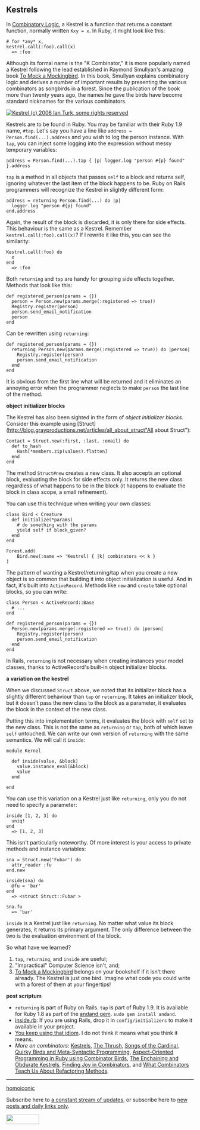 Kestrels
---

In [Combinatory Logic](http://en.wikipedia.org/wiki/Combinatory_logic), a Kestrel is a function that returns a constant function, normally written `Kxy = x`. In Ruby, it might look like this:

	# for *any* x,
	kestrel.call(:foo).call(x)
	  => :foo

Although its formal name is the "K Combinator," it is more popularly named a Kestrel following the lead established in Raymond Smullyan's amazing book [To Mock a Mockingbird](http://www.amazon.com/gp/product/0192801422?ie=UTF8&tag=raganwald001-20&linkCode=as2&camp=1789&creative=9325&creativeASIN=0192801422). In this book, Smullyan explains combinatory logic and derives a number of important results by presenting the various combinators as songbirds in a forest. Since the publication of the book more than twenty years ago, the names he gave the birds have become standard nicknames for the various combinators.  
  

[![Kestrel (c) 2006 Ian Turk, some rights reserved](http://farm1.static.flickr.com/99/298991569_911a900738.jpg)](http://www.flickr.com/photos/ianturk/298991569/ "Kestrel (c) 2006 Ian Turk, some rights reserved")  
  

Kestrels are to be found in Ruby. You may be familiar with their Ruby 1.9 name, `#tap`. Let's say you have a line like `address = Person.find(...).address` and you wish to log the person instance. With `tap`, you can inject some logging into the expression without messy temporary variables:

	address = Person.find(...).tap { |p| logger.log "person #{p} found" }.address

`tap` is a method in all objects that passes `self` to a block and returns self, ignoring whatever the last item of the block happens to be. Ruby on Rails programmers will recognize the Kestrel in slightly different form:

	address = returning Person.find(...) do |p| 
	  logger.log "person #{p} found"
	end.address

Again, the result of the block is discarded, it is only there for side effects. This behaviour is the same as a Kestrel. Remember `kestrel.call(:foo).call(x)`? If I rewrite it like this, you can see the similarity:

	Kestrel.call(:foo) do
	  x
	end
	  => :foo

Both `returning` and `tap` are handy for grouping side effects together. Methods that look like this:

	def registered_person(params = {})
	  person = Person.new(params.merge(:registered => true))
	  Registry.register(person)
	  person.send_email_notification
	  person
	end

Can be rewritten using `returning`:

	def registered_person(params = {})
	  returning Person.new(params.merge(:registered => true)) do |person|
	    Registry.register(person)
	    person.send_email_notification
	  end
	end
	
It is obvious from the first line what will be returned and it eliminates an annoying error when the programmer neglects to make `person` the last line of the method.

**object initializer blocks**

The Kestrel has also been sighted in the form of *object initializer blocks*. Consider this example using [Struct](http://blog.grayproductions.net/articles/all_about_struct"All about Struct"):

	Contact = Struct.new(:first, :last, :email) do
	  def to_hash
	    Hash[*members.zip(values).flatten]
	  end
	end

The method `Struct#new` creates a new class. It also accepts an optional block, evaluating the block for side effects only. It returns the new class regardless of what happens to be in the block (it happens to evaluate the block in class scope, a small refinement).

You can use this technique when writing your own classes:

	class Bird < Creature
	  def initialize(*params)
	    # do something with the params
	    yield self if block_given?
	  end
	end

	Forest.add(
		Bird.new(:name => 'Kestrel) { |k| combinators << k }
	)

The pattern of wanting a Kestrel/returning/tap when you create a new object is so common that building it into object initialization is useful. And in fact, it's built into `ActiveRecord`. Methods like `new` and `create` take optional blocks, so you can write:

	class Person < ActiveRecord::Base
	  # ...
	end
	
	def registered_person(params = {})
	  Person.new(params.merge(:registered => true)) do |person|
	    Registry.register(person)
	    person.send_email_notification
	  end
	end

In Rails, `returning` is not necessary when creating instances your model classes, thanks to ActiveRecord's built-in object initializer blocks.

**a variation on the kestrel**

When we discussed `Struct` above, we noted that its initializer block has a slightly different behaviour than `tap` or `returning`. It takes an initializer block, but it doesn't pass the new class to the block as a parameter, it evaluates the block in the context of the new class.

Putting this into implementation terms, it evaluates the block with `self` set to the new class. This is not the same as `returning` or `tap`, both of which leave `self` untouched. We can write our own version of `returning` with the same semantics. We will call it `inside`:

	module Kernel
  
	  def inside(value, &block)
	    value.instance_eval(&block)
	    value
	  end
  
	end
	
You can use this variation on a Kestrel just like `returning`, only you do not need to specify a parameter:

	inside [1, 2, 3] do
	  uniq!
	end
	  => [1, 2, 3]

This isn't particularly noteworthy. Of more interest is your access to private methods and instance variables:

	sna = Struct.new('Fubar') do
	  attr_reader :fu
	end.new

	inside(sna) do
	  @fu = 'bar'
	end
	  => <struct Struct::Fubar >

	sna.fu
	  => 'bar'

`inside` is a Kestrel just like `returning`. No matter what value its block generates, it returns its primary argument. The only difference between the two is the evaluation environment of the block.

So what have we learned?

1. `tap`, `returning`, and `inside` are useful;
2. "Impractical" Computer Science isn't, and;
3. [To Mock a Mockingbird](http://www.amazon.com/gp/product/0192801422?ie=UTF8&tag=raganwald001-20&linkCode=as2&camp=1789&creative=9325&creativeASIN=0192801422) belongs on your bookshelf if it isn't there already. The Kestrel is just one bird. Imagine what code you could write with a forest of them at your fingertips!

**post scriptum**

* `returning` is part of Ruby on Rails. `tap` is part of Ruby 1.9. It is available for Ruby 1.8 as part of the [andand gem](http://andand.rubyforge.org). `sudo gem install andand`.
* [inside.rb](http://github.com/raganwald/homoiconic/tree/master/2008-10-29/inside.rb): If you are using Rails, drop it in `config/initializers` to make it available in your project.
* [You keep using that idiom](http://github.com/raganwald/homoiconic/tree/master/2008-10-29/you_keep_using_that_idiom.markdown). I do not think it means what you think it means.
* _More on combinators_: [Kestrels](http://github.com/raganwald/homoiconic/tree/master/2008-10-29/kestrel.markdown), [The Thrush](http://github.com/raganwald/homoiconic/tree/master/2008-10-30/thrush.markdown), [Songs of the Cardinal](http://github.com/raganwald/homoiconic/tree/master/2008-10-31/songs_of_the_cardinal.markdown), [Quirky Birds and Meta-Syntactic Programming](http://github.com/raganwald/homoiconic/tree/master/2008-11-04/quirky_birds_and_meta_syntactic_programming.markdown), [Aspect-Oriented Programming in Ruby using Combinator Birds](http://github.com/raganwald/homoiconic/tree/master/2008-11-07/from_birds_that_compose_to_method_advice.markdown), [The Enchaining and Obdurate Kestrels](http://github.com/raganwald/homoiconic/tree/master/2008-11-12/the_obdurate_kestrel.md), [Finding Joy in Combinators](http://github.com/raganwald/homoiconic/tree/master/2008-11-16/joy.md), and [What Combinators Teach Us About Refactoring Methods](http://github.com/raganwald/homoiconic/tree/master/2008-11-23%2Frecursive_combinators.md).

---

[homoiconic](http://github.com/raganwald/homoiconic/tree/master "Homoiconic on GitHub")
	
Subscribe here to [a constant stream of updates](http://github.com/feeds/raganwald/commits/homoiconic/master "Recent Commits to homoiconic"), or subscribe here to [new posts and daily links only](http://feeds.feedburner.com/raganwald "raganwald's rss feed").

<a href="http://feeds.feedburner.com/raganwald"><img src="http://feeds.feedburner.com/~fc/raganwald?bg=&amp;fg=&amp;anim=" height="26" width="88" style="border:0" alt="" align="top"/></a>